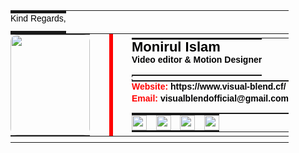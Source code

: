 <!DOCTYPE html><html xmlns="http://www.w3.org/1999/xhtml"><head><meta http-equiv="Content-Type" content="text/html; charset=utf-8"/></head><body><table id="zs-output-sig" border="0" cellpadding="0" cellspacing="0" style="font-family:Arial,Helvetica,sans-serif;line-height:0px;font-size:1px;padding:0px!important;border-spacing:0px;margin:0px;border-collapse:collapse; width:650px;"><tbody><tr><td style="padding: 0px !important;"><table border="0" cellpadding="0" cellspacing="0" style="font-family:Arial,Helvetica,sans-serif;line-height:0px;font-size:1px;padding:0px!important;border-spacing:0px;margin:0px;border-collapse:collapse;"><tbody><tr><td style="padding: 0px !important;"><table border="0" cellpadding="0" cellspacing="0" style="font-family:Arial,Helvetica,sans-serif;line-height:0px;font-size:1px;padding:0px!important;border-spacing:0px;margin:0px;border-collapse:collapse;"><tbody><tr><td style="padding: 0px !important;"><table border="0" cellpadding="0" cellspacing="0" style="font-family:Arial,Helvetica,sans-serif;line-height:0px;font-size:1px;padding:0px!important;border-spacing:0px;margin:0px;border-collapse:collapse;"><tbody><tr><td style="padding: 0px !important;"><table border="0" cellpadding="0" cellspacing="0" style="font-family:Arial,Helvetica,sans-serif;line-height:0px;font-size:1px;padding:0px!important;border-spacing:0px;margin:0px;border-collapse:collapse;"><tbody><tr><td style="border-collapse:collapse;font-family:Arial, Helvetica, sans-serif;font-size:14.0px;font-style:normal;line-height:16px;font-weight:400;padding: 0px !important;"><span style="font-family:Arial, Helvetica, sans-serif;font-size:14.0px;font-style:normal;line-height:16px;font-weight:400;color:#000001;display:inline;">Kind Regards,</span></td></tr><tr><td style="border-collapse:collapse;padding-bottom:12px;height:12px;"></td></tr></tbody></table></td></tr></tbody></table></td></tr></tbody></table></td></tr></tbody></table></td></tr><tr><td style="padding: 0px !important;"><table border="0" cellpadding="0" cellspacing="0" style="font-family:Arial,Helvetica,sans-serif;line-height:0px;font-size:1px;padding:0px!important;border-spacing:0px;margin:0px;border-collapse:collapse;"><tbody><tr><td width="127" style="padding: 0px !important;"><table border="0" cellpadding="0" cellspacing="0" style="font-family:Arial,Helvetica,sans-serif;line-height:0px;font-size:1px;padding:0px!important;border-spacing:0px;margin:0px;border-collapse:collapse;"><tbody><tr><td style="border-collapse:collapse;line-height:0px;padding: 0px !important;"><img height="161" width="127" alt="" border="0" src="https://y5t6h9a6.stackpathcdn.com/9c5f4fc9-226b-44f9-81f2-a74020c5f5a6/-/resize/254x322/img.png" style="border-radius:11px; ms-border-radius:11px; webkit-border-radius:11px; o-border-radius:11px; khtml-border-radius:11px; moz-border-radius:11px;"></td></tr></tbody></table></td><td width="15" style="border-collapse:collapse;padding-right: 15px;width: 15px;"></td><td width="6" style="border-collapse:collapse;background-color:#ff0000;width: 6px;vertical-align: super;padding: 0px !important;"></td><td width="15" style="border-collapse:collapse;padding-right: 15px;width:15px;"></td><td style="padding: 0px !important;"><table border="0" cellpadding="0" cellspacing="0" style="font-family:Arial,Helvetica,sans-serif;line-height:0px;font-size:1px;padding:0px!important;border-spacing:0px;margin:0px;border-collapse:collapse;"><tbody><tr><td style="padding: 0px !important;"><table border="0" cellpadding="0" cellspacing="0" style="font-family:Arial,Helvetica,sans-serif;line-height:0px;font-size:1px;padding:0px!important;border-spacing:0px;margin:0px;border-collapse:collapse;"><tbody><tr><td style="padding: 0px !important;"><table border="0" cellpadding="0" cellspacing="0" style="font-family:Arial,Helvetica,sans-serif;line-height:0px;font-size:1px;padding:0px!important;border-spacing:0px;margin:0px;border-collapse:collapse;"><tbody><tr><td style="border-collapse:collapse;font-family:Arial, Helvetica, sans-serif;font-size:22.0px;font-style:normal;line-height:24px;font-weight:700;padding: 0px !important;"><span style="font-family:Arial, Helvetica, sans-serif;font-size:22.0px;font-style:normal;line-height:24px;font-weight:700;color:#000001;display:inline;">Monirul Islam</span></td></tr><tr><td style="border-collapse:collapse;font-family:Arial, Helvetica, sans-serif;font-size:14.0px;font-style:normal;line-height:16px;font-weight:700;padding: 0px !important;"><span style="font-family:Arial, Helvetica, sans-serif;font-size:14.0px;font-style:normal;line-height:16px;font-weight:700;color:#000001;display:inline;">Video editor &amp; Motion Designer</span></td></tr><tr><td style="border-collapse:collapse;padding-bottom:15px;height:15px;"></td></tr></tbody></table></td></tr></tbody></table></td></tr><tr><td style="padding: 0px !important;"><table border="0" cellpadding="0" cellspacing="0" style="font-family:Arial,Helvetica,sans-serif;line-height:0px;font-size:1px;padding:0px!important;border-spacing:0px;margin:0px;border-collapse:collapse;"><tbody><tr><td style="padding: 0px !important;"><table border="0" cellpadding="0" cellspacing="0" style="font-family:Arial,Helvetica,sans-serif;line-height:0px;font-size:1px;padding:0px!important;border-spacing:0px;margin:0px;border-collapse:collapse;"><tbody><tr><td style="border-collapse:collapse;font-family:Arial, Helvetica, sans-serif;font-size:14.0px;font-style:normal;line-height:16px;font-weight:700;padding: 0px !important;"></td></tr><tr><td style="border-collapse:collapse;padding-bottom:3px;height:3px;"></td></tr></tbody></table></td></tr></tbody></table></td></tr><tr><td style="padding: 0px !important;"><table border="0" cellpadding="0" cellspacing="0" style="font-family:Arial,Helvetica,sans-serif;line-height:0px;font-size:1px;padding:0px!important;border-spacing:0px;margin:0px;border-collapse:collapse;"><tbody><tr><td style="padding: 0px !important;"><table border="0" cellpadding="0" cellspacing="0" style="font-family:Arial,Helvetica,sans-serif;line-height:0px;font-size:1px;padding:0px!important;border-spacing:0px;margin:0px;border-collapse:collapse;"><tbody><tr><td style="border-collapse:collapse;font-family:Arial, Helvetica, sans-serif;font-size:14.0px;font-style:normal;line-height:16px;font-weight:700;padding: 0px !important;"><span style="font-family:Arial, Helvetica, sans-serif;font-size:14.0px;font-style:normal;line-height:16px;font-weight:700;color:#ff0000;display:inline;">Website:</span> <span style="font-family:Arial, Helvetica, sans-serif;font-size:14.0px;font-style:normal;line-height:16px;font-weight:700;color:#000001;display:inline;">https://www.visual-blend.cf/</span></td></tr><tr><td style="border-collapse:collapse;padding-bottom:3px;height:3px;"></td></tr><tr><td style="border-collapse:collapse;font-family:Arial, Helvetica, sans-serif;font-size:14.0px;font-style:normal;line-height:16px;font-weight:700;padding: 0px !important;"><span style="font-family:Arial, Helvetica, sans-serif;font-size:14.0px;font-style:normal;line-height:16px;font-weight:700;color:#ff0000;display:inline;">Email:</span> <span style="font-family:Arial, Helvetica, sans-serif;font-size:14.0px;font-style:normal;line-height:16px;font-weight:700;color:#000001;display:inline;">visualblendofficial@gmail.com</span></td></tr><tr><td style="border-collapse:collapse;padding-bottom:15px;height:15px;"></td></tr></tbody></table></td></tr></tbody></table></td></tr><tr><td style="padding: 0px !important;"><table border="0" cellpadding="0" cellspacing="0" style="font-family:Arial,Helvetica,sans-serif;line-height:0px;font-size:1px;padding:0px!important;border-spacing:0px;margin:0px;border-collapse:collapse;"><tbody><tr><td style="padding: 0px !important;"><table border="0" cellpadding="0" cellspacing="0" style="font-family:Arial,Helvetica,sans-serif;line-height:0px;font-size:1px;padding:0px!important;border-spacing:0px;margin:0px;border-collapse:collapse;"><tbody><tr><td style="padding: 0px !important;"><a style="font-size: 0px; line-height: 0px;" target="_blank" rel="nofollow" href="https://www.facebook.com/MonirulOfficials"><img height="24" width="24" alt="facebook" border="0" src="https://r8g4u6u5.stackpathcdn.com/assets/social/24/333333/04facebook.gif"></a></td><td style="border-collapse:collapse;padding-right:7px;width:7px;"></td><td style="padding: 0px !important;"><a style="font-size: 0px; line-height: 0px;" target="_blank" rel="nofollow" href="https://www.instagram.com/monirul_official/"><img height="24" width="24" alt="instagram" border="0" src="https://r8g4u6u5.stackpathcdn.com/assets/social/24/333333/04instagram.gif"></a></td><td style="border-collapse:collapse;padding-right:7px;width:7px;"></td><td style="padding: 0px !important;"><a style="font-size: 0px; line-height: 0px;" target="_blank" rel="nofollow" href="http://linkedin.com/in/monirul-islam-793a94194"><img height="24" width="24" alt="linkedin" border="0" src="https://r8g4u6u5.stackpathcdn.com/assets/social/24/333333/04linkedin.gif"></a></td><td style="border-collapse:collapse;padding-right:7px;width:7px;"></td><td style="padding: 0px !important;"><a style="font-size: 0px; line-height: 0px;" target="_blank" rel="nofollow" href="https://www.visual-blend.cf/"><img height="24" width="24" alt="website" border="0" src="https://r8g4u6u5.stackpathcdn.com/assets/social/24/333333/04website.gif"></a></td><td style="padding: 0px !important;"></td></tr></tbody></table></td></tr></tbody></table></td></tr></tbody></table></td></tr></tbody></table></td></tr><tr><td style="border-collapse:collapse;padding-bottom:8px;height:8px;"></td></tr><tr><td style="border-collapse:collapse"><a href="https://gimm.io/en_US/email-signature-generator?utm_source=sent-emails&amp;utm_medium=email&amp;utm_campaign=get-your-own-signature" target="_blank" rel="nofollow" style="font-family:Arial, Helvetica, sans-serif;font-size:9.0px;font-style:normal;line-height:10px;font-weight:normal;color:#777777;"></a></td></tr></tbody></table></body></html>
